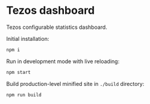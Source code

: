 # Tezos dashboard

Tezos configurable statistics dashboard.

Initial installation:

```sh
npm i
```

Run in development mode with live reloading:

```sh
npm start
```

Build production-level minified site in `./build` directory:

```sh
npm run build
```
